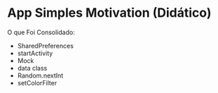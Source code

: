 <h1>App Simples Motivation (Didático)</h1>
<p>O que Foi Consolidado:</p>

<ul>
  <li>SharedPreferences</li>
  <li>startActivity</li>
  <li>Mock</li>
  <li>data class</li>
  <li>Random.nextInt</li>
  <li>setColorFilter</li>
</ul>
